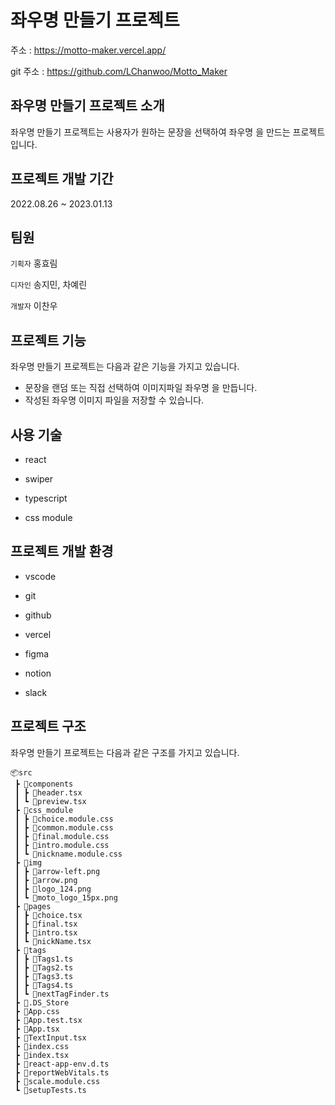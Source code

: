 
# 좌우명 만들기 프로젝트
주소 : https://motto-maker.vercel.app/

git 주소 : https://github.com/LChanwoo/Motto_Maker


## 좌우명 만들기 프로젝트 소개

좌우명 만들기 프로젝트는 사용자가 원하는 문장을 선택하여 좌우명 을 만드는 프로젝트입니다.

## 프로젝트 개발 기간

2022.08.26 ~ 2023.01.13


## 팀원
`기획자` 홍효림

`디자인` 송지민, 차예린

`개발자` 이찬우


## 프로젝트 기능

좌우명 만들기 프로젝트는 다음과 같은 기능을 가지고 있습니다.

 - 문장을 랜덤 또는 직접 선택하여 이미지파일 좌우명 을 만듭니다.
 - 작성된 좌우명  이미지 파일을 저장할 수 있습니다.

## 사용 기술

 - react

 - swiper

 - typescript

 - css module

## 프로젝트 개발 환경

 - vscode

 - git

 - github

 - vercel

 - figma

 - notion

 - slack


## 프로젝트 구조

좌우명 만들기 프로젝트는 다음과 같은 구조를 가지고 있습니다.
```
📦src
 ┣ 📂components
 ┃ ┣ 📜header.tsx
 ┃ ┗ 📜preview.tsx
 ┣ 📂css_module
 ┃ ┣ 📜choice.module.css
 ┃ ┣ 📜common.module.css
 ┃ ┣ 📜final.module.css
 ┃ ┣ 📜intro.module.css
 ┃ ┗ 📜nickname.module.css
 ┣ 📂img
 ┃ ┣ 📜arrow-left.png
 ┃ ┣ 📜arrow.png
 ┃ ┣ 📜logo_124.png
 ┃ ┗ 📜moto_logo_15px.png
 ┣ 📂pages
 ┃ ┣ 📜choice.tsx
 ┃ ┣ 📜final.tsx
 ┃ ┣ 📜intro.tsx
 ┃ ┗ 📜nickName.tsx
 ┣ 📂tags
 ┃ ┣ 📜Tags1.ts
 ┃ ┣ 📜Tags2.ts
 ┃ ┣ 📜Tags3.ts
 ┃ ┣ 📜Tags4.ts
 ┃ ┗ 📜nextTagFinder.ts
 ┣ 📜.DS_Store
 ┣ 📜App.css
 ┣ 📜App.test.tsx
 ┣ 📜App.tsx
 ┣ 📜TextInput.tsx
 ┣ 📜index.css
 ┣ 📜index.tsx
 ┣ 📜react-app-env.d.ts
 ┣ 📜reportWebVitals.ts
 ┣ 📜scale.module.css
 ┗ 📜setupTests.ts
 ```